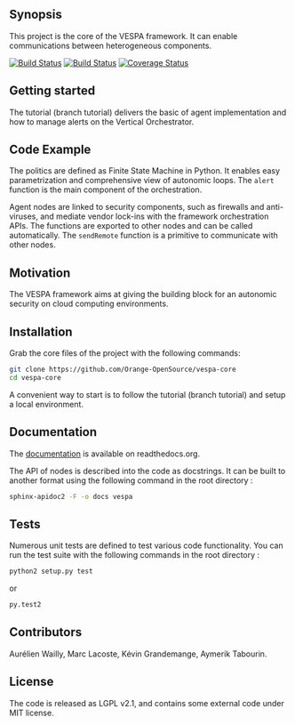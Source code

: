 ## Synopsis

This project is the core of the VESPA framework. It can enable communications between heterogeneous components.

[![Build Status](https://travis-ci.org/Orange-OpenSource/vespa-core.svg?branch=master)](https://travis-ci.org/Orange-OpenSource/vespa-core) [![Build Status](https://readthedocs.org/projects/vespa-core/badge/?version=latest)](http://vespa-core.readthedocs.org/en/latest/) [![Coverage Status](https://img.shields.io/coveralls/Orange-OpenSource/vespa-core.svg)](https://coveralls.io/r/Orange-OpenSource/vespa-core)

## Getting started

The tutorial (branch tutorial) delivers the basic of agent implementation and how to manage alerts on the Vertical Orchestrator.

## Code Example

The politics are defined as Finite State Machine in Python. It enables easy parametrization and comprehensive view of autonomic loops. The ``alert`` function is the main component of the orchestration.

Agent nodes are linked to security components, such as firewalls and anti-viruses, and mediate vendor lock-ins with the framework orchestration APIs. The functions are exported to other nodes and can be called automatically. The ``sendRemote`` function is a primitive to communicate with other nodes.

## Motivation

The VESPA framework aims at giving the building block for an autonomic security on cloud computing environments.

## Installation

Grab the core files of the project with the following commands:

```bash
git clone https://github.com/Orange-OpenSource/vespa-core
cd vespa-core
```

A convenient way to start is to follow the tutorial (branch tutorial) and setup a local environment.

## Documentation

The [documentation](http://vespa-core.readthedocs.org/en/latest/) is available on readthedocs.org.

The API of nodes is described into the code as docstrings. It can be built to another format using the following command in the root directory :

```bash
sphinx-apidoc2 -F -o docs vespa
```

## Tests

Numerous unit tests are defined to test various code functionality. You can run the test suite with the following commands in the root directory :

```bash
python2 setup.py test
```

or

```bash
py.test2
```

## Contributors

Aurélien Wailly, Marc Lacoste, Kévin Grandemange, Aymerik Tabourin.

## License

The code is released as LGPL v2.1, and contains some external code under MIT license.
